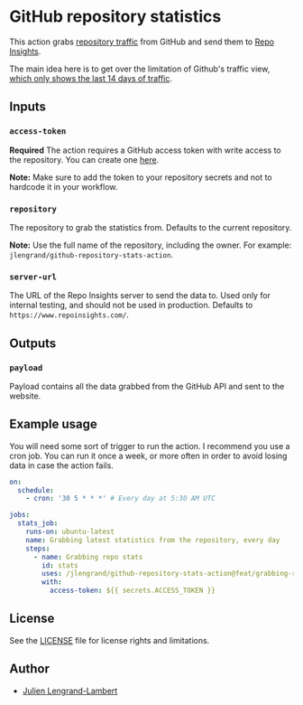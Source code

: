 # GitHub repository statistics

This action grabs [repository traffic](https://docs.github.com/en/rest/metrics/traffic?apiVersion=2022-11-28) from GitHub and send them to [Repo Insights](https://www.repoinsights.com/).

The main idea here is to get over the limitation of Github's traffic view, [which only shows the last 14 days of traffic](https://docs.github.com/en/repositories/viewing-activity-and-data-for-your-repository/viewing-traffic-to-a-repository).

## Inputs

### `access-token`

**Required** The action requires a GitHub access token with write access to the repository. You can create one [here](https://docs.github.com/en/authentication/keeping-your-account-and-data-secure/managing-your-personal-access-tokens).

**Note:** Make sure to add the token to your repository secrets and not to hardcode it in your workflow.

### `repository`

The repository to grab the statistics from. Defaults to the current repository.

**Note:**  Use the full name of the repository, including the owner. For example: `jlengrand/github-repository-stats-action`.

### `server-url`

The URL of the Repo Insights server to send the data to. Used only for internal testing, and should not be used in production.
Defaults to `https://www.repoinsights.com/`.


## Outputs

### `payload`

Payload contains all the data grabbed from the GitHub API and sent to the website.

## Example usage

You will need some sort of trigger to run the action. I recommend you use a cron job. You can run it once a week, or more often in order to avoid losing data in case the action fails.

```yaml
on:
  schedule:
    - cron: '30 5 * * *' # Every day at 5:30 AM UTC

jobs:
  stats_job:
    runs-on: ubuntu-latest
    name: Grabbing latest statistics from the repository, every day
    steps:
      - name: Grabbing repo stats
        id: stats
        uses: /jlengrand/github-repository-stats-action@feat/grabbing-repo-stats
        with:
          access-token: ${{ secrets.ACCESS_TOKEN }}
```

## License

See the [LICENSE](LICENSE) file for license rights and limitations.

## Author

* [Julien Lengrand-Lambert](https://lengrand.fr/)
